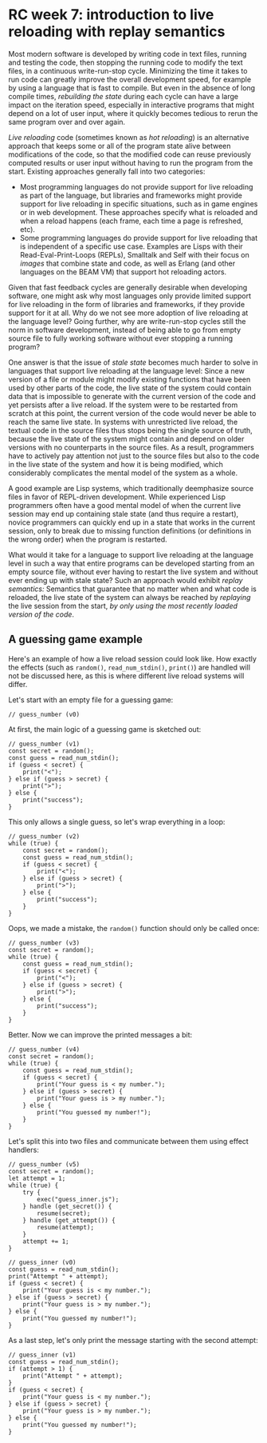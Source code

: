 # RC week 7: introduction to live reloading with replay semantics

Most modern software is developed by writing code in text files, running and testing the code, then stopping the running code to modify the text files, in a continuous write-run-stop cycle. Minimizing the time it takes to run code can greatly improve the overall development speed, for example by using a language that is fast to compile. But even in the absence of long compile times, _rebuilding the state_ during each cycle can have a large impact on the iteration speed, especially in interactive programs that might depend on a lot of user input, where it quickly becomes tedious to rerun the same program over and over again.

_Live reloading_ code (sometimes known as _hot reloading_) is an alternative approach that keeps some or all of the program state alive between modifications of the code, so that the modified code can reuse previously computed results or user input without having to run the program from the start. Existing approaches generally fall into two categories:

- Most programming languages do not provide support for live reloading as part of the language, but libraries and frameworks might provide support for live reloading in specific situations, such as in game engines or in web development. These approaches specify what is reloaded and when a reload happens (each frame, each time a page is refreshed, etc).
- Some programming languages do provide support for live reloading that is independent of a specific use case. Examples are Lisps with their Read-Eval-Print-Loops (REPLs), Smalltalk and Self with their focus on _images_ that combine state and code, as well as Erlang (and other languages on the BEAM VM) that support hot reloading actors.

Given that fast feedback cycles are generally desirable when developing software, one might ask why most languages only provide limited support for live reloading in the form of libraries and frameworks, if they provide support for it at all. Why do we not see more adoption of live reloading at the language level? Going further, why are write-run-stop cycles still the norm in software development, instead of being able to go from empty source file to fully working software without ever stopping a running program?

One answer is that the issue of _stale state_ becomes much harder to solve in languages that support live reloading at the language level: Since a new version of a file or module might modify existing functions that have been used by other parts of the code, the live state of the system could contain data that is impossible to generate with the current version of the code and yet persists after a live reload. If the system were to be restarted from scratch at this point, the current version of the code would never be able to reach the same live state. In systems with unrestricted live reload, the textual code in the source files thus stops being the single source of truth, because the live state of the system might contain and depend on older versions with no counterparts in the source files. As a result, programmers have to actively pay attention not just to the source files but also to the code in the live state of the system and how it is being modified, which considerably complicates the mental model of the system as a whole.

A good example are Lisp systems, which traditionally deemphasize source files in favor of REPL-driven development. While experienced Lisp programmers often have a good mental model of when the current live session may end up containing stale state (and thus require a restart), novice programmers can quickly end up in a state that works in the current session, only to break due to missing function definitions (or definitions in the wrong order) when the program is restarted.

What would it take for a language to support live reloading at the language level in such a way that entire programs can be developed starting from an empty source file, without ever having to restart the live system and without ever ending up with stale state? Such an approach would exhibit _replay semantics:_ Semantics that guarantee that no matter when and what code is reloaded, the live state of the system can always be reached by _replaying_ the live session from the start, _by only using the most recently loaded version of the code_.

## A guessing game example

Here's an example of how a live reload session could look like. How exactly the effects (such as `random()`, `read_num_stdin()`, `print()`) are handled will not be discussed here, as this is where different live reload systems will differ.

Let's start with an empty file for a guessing game:

```
// guess_number (v0)
```

At first, the main logic of a guessing game is sketched out:

```
// guess_number (v1)
const secret = random();
const guess = read_num_stdin();
if (guess < secret) {
    print("<");
} else if (guess > secret) {
    print(">");
} else {
    print("success");
}
```

This only allows a single guess, so let's wrap everything in a loop:

```
// guess_number (v2)
while (true) {
    const secret = random();
    const guess = read_num_stdin();
    if (guess < secret) {
        print("<");
    } else if (guess > secret) {
        print(">");
    } else {
        print("success");
    }
}
```

Oops, we made a mistake, the `random()` function should only be called once:

```
// guess_number (v3)
const secret = random();
while (true) {
    const guess = read_num_stdin();
    if (guess < secret) {
        print("<");
    } else if (guess > secret) {
        print(">");
    } else {
        print("success");
    }
}
```

Better. Now we can improve the printed messages a bit:

```
// guess_number (v4)
const secret = random();
while (true) {
    const guess = read_num_stdin();
    if (guess < secret) {
        print("Your guess is < my number.");
    } else if (guess > secret) {
        print("Your guess is > my number.");
    } else {
        print("You guessed my number!");
    }
}
```

Let's split this into two files and communicate between them using effect handlers:

```
// guess_number (v5)
const secret = random();
let attempt = 1;
while (true) {
    try {
        exec("guess_inner.js");
    } handle (get_secret()) {
        resume(secret);
    } handle (get_attempt()) {
        resume(attempt);
    }
    attempt += 1;
}

// guess_inner (v0)
const guess = read_num_stdin();
print("Attempt " + attempt);
if (guess < secret) {
    print("Your guess is < my number.");
} else if (guess > secret) {
    print("Your guess is > my number.");
} else {
    print("You guessed my number!");
}
```

As a last step, let's only print the message starting with the second attempt:

```
// guess_inner (v1)
const guess = read_num_stdin();
if (attempt > 1) {
    print("Attempt " + attempt);
}
if (guess < secret) {
    print("Your guess is < my number.");
} else if (guess > secret) {
    print("Your guess is > my number.");
} else {
    print("You guessed my number!");
}
```
